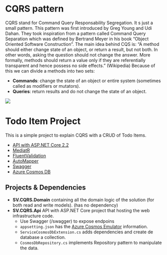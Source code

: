 # CQRS pattern

CQRS stand for Command Query Responsability Segregation.  It s just a small pattern. This pattern was first introduced by Greg Young and Udi Dahan. They took inspiration from a pattern called Command Query Separation which was defined by Bertrand Meyer in his book “Object Oriented Software Construction”. The main idea behind CQS is: “A method should either change state of an object, or return a result, but not both. In other words, asking the question should not change the answer. More formally, methods should return a value only if they are referentially transparent and hence possess no side effects.” (Wikipedia) Because of this we can divide a methods into two sets:

- **Commands**: change the state of an object or entire system (sometimes called as modifiers or mutators).
- **Queries**: return results and do not change the state of an object.

![](https://sookocheff.com/post/architecture/what-is-cqrs/reads-and-writes.png)

# Todo Item Project

This is a simple project to explain CQRS with a CRUD of Todo Items.

- [API with ASP.NET Core 2.2](https://docs.microsoft.com/en-us/aspnet/core/tutorials/first-web-api?view=aspnetcore-2.2&tabs=visual-studio)
- [MediatR](https://github.com/jbogard/MediatR)
- [FluentValidation](https://fluentvalidation.net/)
- [AutoMapper](https://automapper.org/)
- [Swagger](https://swagger.io/)
- [Azure Cosmos DB](https://docs.microsoft.com/en-us/azure/cosmos-db/introduction)

## Projects & Dependencies

- **SV.CQRS.Domain** containing all the domain logic of the solution (for both read and write models). (has no dependency)
- **SV.CQRS.Api** API with ASP.NET Core project that hosting the web infrastructure code. 
    - Use Swagger (/swagger) to expose endpoins
    - `appsetting.json` has the [Azure Cosmos Emulator](https://docs.microsoft.com/en-us/azure/cosmos-db/local-emulator) information.
    - `ServiceCosmosDbExtension.cs` adds dependencies and create de database a collection.
    - `CosmosDbRepository.cs` implements Repository pattern to manipulate the data.
